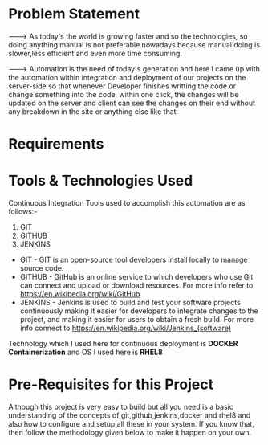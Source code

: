 # Problem Statement
---> As today's the world is growing faster and so the technologies, so doing anything manual is not preferable nowadays because manual doing is slower,less efficient and even          more time consuming.

---> Automation is the need of today's generation and here I came up with the automation within integration and deployment of our projects on the server-side so that whenever          Developer finishes writting the code or change something into the code, within one click, the changes will be updated on the server and client can see the changes on their        end without any breakdown in the site or anything else like that. 

# Requirements
# Tools & Technologies Used
  Continuous Integration Tools used to accomplish this automation are as follows:-
  1. GIT
  2. GITHUB
  3. JENKINS
  
  * GIT -  <a href=" https://en.wikipedia.org/wiki/Git">GIT</a> is an open-source tool developers install locally to manage source code. 
  * GITHUB - GitHub is an online service to which developers who use Git can connect and upload or download resources. For more info refer to https://en.wikipedia.org/wiki/GitHub
  * JENKINS - Jenkins is used to build and test your software projects continuously making it easier for developers to integrate changes to the project, and making it easier for       users to obtain a fresh build. For more info connect to https://en.wikipedia.org/wiki/Jenkins_(software)
  
  Technology which I used here for continuous deployment is  <b>DOCKER Containerization</b> and OS I used here is  <b>RHEL8</b>  
  
# Pre-Requisites for this Project 
  Although this project is very easy to build but all you need is a basic understanding of the concepts of git,github,jenkins,docker and rhel8 and also how to configure and setup   all these in your system. If you know that, then follow the methodology given below to make it happen on your own.  
